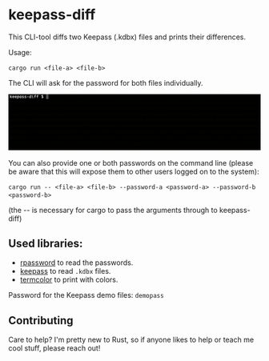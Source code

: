 # keepass-diff

This CLI-tool diffs two Keepass (.kdbx) files and prints their differences.

Usage:

```
cargo run <file-a> <file-b>
```

The CLI will ask for the password for both files individually.

![Example Screencast](docs/screencast.gif)

You can also provide one or both passwords on the command line (please be aware
that this will expose them to other users logged on to the system):

```
cargo run -- <file-a> <file-b> --password-a <password-a> --password-b <password-b>
```

(the -- is necessary for cargo to pass the arguments through to keepass-diff)

## Used libraries:

* [rpassword](https://github.com/conradkdotcom/rpassword) to read the passwords.
* [keepass](https://github.com/sseemayer/keepass-rs) to read `.kdbx` files.
* [termcolor](https://github.com/BurntSushi/termcolor) to print with colors.

Password for the Keepass demo files: `demopass`

## Contributing

Care to help? I'm pretty new to Rust, so if anyone likes to help or teach me 
cool stuff, please reach out!
